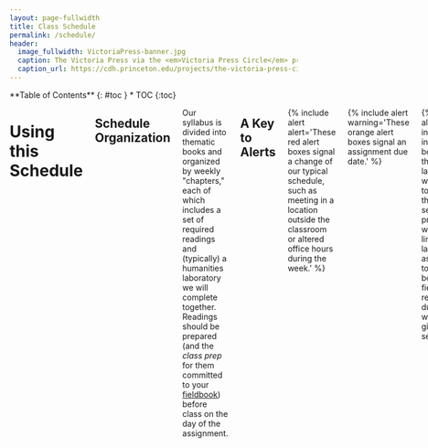 ```yaml
---
layout: page-fullwidth
title: Class Schedule
permalink: /schedule/
header:
  image_fullwidth: VictoriaPress-banner.jpg
  caption: The Victoria Press via the <em>Victoria Press Circle</em> project
  caption_url: https://cdh.princeton.edu/projects/the-victoria-press-circle/
---
```


<div class="row">
<div class="medium-4 medium-push-8 columns" markdown="1">
<div class="panel radius" markdown="1">
**Table of Contents**
{: #toc }
*  TOC
{:toc}
</div>
</div><!-- /.medium-4.columns -->

<div class="medium-8 medium-pull-4 columns" markdown="1">

# Using this Schedule

## Schedule Organization

Our syllabus is divided into thematic books and organized by weekly "chapters," each of which includes a set of required readings and (typically) a humanities laboratory we will complete together. Readings should be prepared (and the *class prep* for them committed to your [fieldbook](/assignments/fieldbook)) before class on the day of the assignment.

## A Key to Alerts

{% include alert alert='These red alert boxes signal a change of our typical schedule, such as meeting in a location outside the classroom or altered office hours during the week.' %}

{% include alert warning='These orange alert boxes signal an assignment due date.' %}

{% include alert info='These information boxes signal the in-class lab that we will work on together. As the semester progresses I will add links to the lab assignments to these boxes. Your fieldbook reports are due within a week of a given lab session.' %}

-----


# Book the First &#9755; (re)Mediation

## Chapter One: Media Messages

{% include alert info='[Lab #1: Mark(it all)down]()' %}

## January 9

Introducing the class

## January 11

+ Marshall McLuhan, ["The Medium is the Message"](https://northeastern.alma.exlibrisgroup.com/leganto/public/01NEU_INST/citation/9006734890001401?auth=SAML) (1964)
+ Lisa Gitelman, "Introduction: Media as Historical Subjects," from [*Always Already New: Media, History, and the Data of Culture*](https://northeastern.alma.exlibrisgroup.com/leganto/public/01NEU_INST/citation/9006734700001401?auth=SAML) (MIT Press, 2006)

## Chapter Two: Codex

{% include alert alert='Meet in the Northeastern Archives & Special Collections, 92 Snell Library (in the basement) on January 18' %}

{% include alert info='[Lab #2: Codexical Thinking]()' %}

### January 16 

+ Amaranth Borsuk, “The Book as Object” from *The Book* (2018)

### January 18

+ Bonnie Mak, ["Architectures of the Page"](https://northeastern.alma.exlibrisgroup.com/leganto/public/01NEU_INST/citation/9006739380001401?auth=SAML) (2011)

## Chapter Three: Manuscript

{% include alert info='[Lab #3: Scriptorium]()' %}

### January 23 

+ James Gleick, *The Information*, prologue-chapter 2 (pg. 3-50)
+ Ted Chiang, ["The Truth of Fact, the Truth of Feeling"](https://northeastern.alma.exlibrisgroup.com/leganto/public/01NEU_INST/citation/9006741930001401?auth=SAML) (2013)

### January 25

+ Ælfric, [Preface to his translation of Genesis](https://brandonwhawk.net/2014/07/30/aelfrics-preface-to-genesis-a-translation/) (ca. 990)
+ Geoffrey Chaucer, ["Chaucer’s Words to His Scrivener"](http://genius.com/Geoffrey-chaucer-chaucers-words-to-his-scrivener-annotated) (ca. 1380)
+ Excerpts from Johannes Trithemius, [*In Praise of Scribes*](http://misc.yarinareth.net/trithemius.html) (1492)
+ (watch) Getty Museum, ["Making Manuscripts"](https://youtu.be/nuNfdHNTv9o) (6:19)

## Chapter Four: Literacy

{% include alert info='[Lab #4: Building a Bot]()' %}

### January 30 

+ Ellen Cushman, ["'We're Taking the Genius of Sequoyah into This Century': The Cherokee Syllabary, Peoplehood, and Perseverance"](https://northeastern.alma.exlibrisgroup.com/leganto/public/01NEU_INST/citation/9006741960001401?auth=SAML) (2011)
+ Annette Vee, “Introduction: Computer Programming as Literacy” from [*Coding Literacy: How Computer Programming is Changing Writing*](https://northeastern.alma.exlibrisgroup.com/leganto/public/01NEU_INST/citation/9006742010001401?auth=SAML) (2018)

### February 1

{% include alert warning='DUE: [Dead Media Poster Presentations](/assignments/deadmediaposter/) in class February 1' %}

# Book the Second &#9755; Impression

## Chapter Five: Into the Matrix

{% include alert info='[Lab #4: Letterpress I]()' %}

### February 6

+ Amaranth Borsuk, “The Book as Content” from *The Book* (2018)
+ (watch) Stephen Fry, [*The Machine That Made Us*](http://www.veoh.com/watch/v18714625RMJnrG8x) (This video is about 1 hour long; plan accordingly!)

### February 8

+ James Gleick, *The Information* (2011), chapter 3 (pg. 51-77)
+ Adam J. Hooks, [“How to Read Like a Renaissance Reader”](http://www.adamghooks.net/2012/08/how-to-read-like-renaissance-reader.html) (2012)
+ (optional, but very useful, watch) [“Printing”](https://youtu.be/bPCiWiLu-W4) vocational film (1947) and [“Learning to Set Type”](https://youtu.be/AHrLIVeH1KM) vocational film (1940s)

## Chapter Six: Print Cultures

{% include alert info='[Lab #5: Letterpress II]()' %}

{% include alert alert='Professor Cordell away on February 15 and 20. Virtual class on February 15' %}

## February 13

+ Benjamin Franklin, [*The Autobiography of Benjamin Franklin*](https://www.gutenberg.org/files/20203/20203-h/20203-h.htm#II), Chapters 2-7
+ Lisa Gitelman, “Print Culture (Other Than Codex): Job Printing and Its Importance” from [*Comparative Textual Media*](https://northeastern.alma.exlibrisgroup.com/leganto/public/01NEU_INST/citation/9007242170001401?auth=SAML) (2013)

## February 15

+ Articles about the [Victoria Press](https://en.wikipedia.org/wiki/Victoria_Press)
    + M. M. H., ["A Ramble with Mrs. Grundy: A Visit to the Victoria Printing Press,"](https://northeastern.alma.exlibrisgroup.com/leganto/public/01NEU_INST/citation/9007242280001401?auth=SAML) *English Woman's Journal* (1860)
    + ["The Victoria Press,"](https://northeastern.alma.exlibrisgroup.com/leganto/public/01NEU_INST/citation/9007242330001401?auth=SAML) *Illustrated London News* (15 June 1861)
    + Emily Faithfull, ["Women Compositors,"](https://northeastern.alma.exlibrisgroup.com/leganto/public/01NEU_INST/citation/9007242390001401?auth=SAML) *English Woman's Journal* (1861)
+ Sarah Werner, ["Finding Women in the Printing Shop"](http://sarahwerner.net/blog/2014/10/finding-women-in-the-printing-shop/) (2014)

## Chapter Seven: Typecasting

{% include alert info='[Lab #6: Letterpress III]()' %}

{% include alert alert='Professor Cordell away on February 15 and 20. No class on February 20' %}

### February 22

+ Sydney J. Shep, ["'Smiley, you’re on candid camera': Emoticons & Pre-Digital Networks"](https://northeastern.alma.exlibrisgroup.com/leganto/public/01NEU_INST/citation/9007242420001401?auth=SAML) (2011)
+ Chris Gayomali, ["How Typeface Influences the Way We Read and Think"](http://theweek.com/articles/463196/how-typeface-influences-way-read-think) (2013)
+ Lindsay Lynch, ["How I Came to Love the En Space"](http://www.theatlantic.com/technology/archive/2016/09/how-i-came-to-love-the-en-space/499337/) (2016)

## Chapter Eight: Circulation

{% include alert info='[Lab #7: Bibliographical]()' %}

### February 27

+ 19th-Century Commentaries on Novel Reading:
    + ["On Novel Reading"](http://www.merrycoz.org/books/NOVELS01.xhtml) (from *The Guardian; or Youth’s Religious Instructor*, 1820)
    + ["Devouring Books"](http://www.merrycoz.org/books/DEVOURNG.xhtml) (from the *American Annals of Education*, 1835)
    + M.M. Backus, ["Novel Writers and Publishers"](http://www.merrycoz.org/books/PARLOR.xhtml) (from *Christian Parlor Magazine*, 1844)
+ Anna North, ["When Novels Were Bad for You"](http://op-talk.blogs.nytimes.com/2014/09/14/when-novels-were-bad-for-you/?_r=0) (2014)
+ Frank Furedi, ["The Media’s First Moral Panic"](http://www.frankfuredi.com/article/the_medias_first_moral_panic) (2015)

### March 1

+ James Gleick, *The Information* (2011), chapters 11 (pg. 310-323)
+ Ryan Cordell and Abby Mullen, ["'Fugitive Verses': The Circulation of Poems in Nineteenth-Century American Newspapers”](https://northeastern.alma.exlibrisgroup.com/leganto/public/01NEU_INST/citation/9007242470001401?auth=SAML) (2017)

---

# Interlude &#9755; Spring Break 

March 4-8

---

# Book the Third &#9755; Read-Write-Execute

## Chapter Nine: 

{% include alert info='[Lab #8: Building a Bot]()' %}

### March 13

+ James Gleick, *The Information* (2011), chapters 4-6 (pg. 78-203)

### March 15

+ Vikram Chandra, ["The Beauty of Code"](https://www.theparisreview.org/blog/2014/09/05/the-beauty-of-code/) (2014)
+ [Electronic Literature Collection: Bots](http://collection.eliterature.org/3/collection-bots.html)

## Chapter Ten: Text as Data

{% include alert info='[Lab #9: Computational Reading I]()' %}

### March 20

+ Sydney Padua, [*The Thrilling Adventures of Lovelace and Babbage:  The (Mostly) True Story of the First Computer*](http://amzn.to/2iPqWRY) (beginning-pg. 90)

### March 22

+ Sydney Padua, [*The Thrilling Adventures of Lovelace and Babbage:  The (Mostly) True Story of the First Computer*](http://amzn.to/2iPqWRY) (pg. 147-257)

## Chapter Eleven: Obsolescence

{% include alert info='[Lab #10: Computational Reading II]()' %}

### March 27

+ Octave Uzanne, ["The End of Books"](https://ebooks.adelaide.edu.au/u/uzanne/octave/end/) (1894)
+ (watch) Carl Schlesinger and David Loeb Weiss, ["Farewell etaoin shrdlu"](https://vimeo.com/127605643) (1978)

### March 29

+ Lauren J. Young, Daniel Peterschmidt, and Cat Frazier, "File Not Found Series" (2017)
  + ["Ghosts in The Reels"](https://apps.sciencefriday.com/data/ghosts.html)
  + ["The Librarians Saving the Internet"](https://apps.sciencefriday.com/data/librarians.html)
  + ["Data Reawakening"](https://apps.sciencefriday.com/data/reawakening.html)
+ Craig Mod, ["Future Reading"](https://aeon.co/essays/stagnant-and-dull-can-digital-books-ever-replace-print) (2015)

## Chapter Twelve: Book Futures

{% include alert info='[Lab #11: TBA]()' %}

### April 3 

+ Jon Bois, [“What Football Will Look Like in the Future”](https://www.sbnation.com/a/17776-football/) (2017)
+ Amaranth Borsuk, “The Book as Idea” and “The Book as Interface” from *The Book* (2018)

### April 5

+ James Gleick, *The Information* (2011), chapters 14, 15, and epilogue

## Chapter Thirteen: Memory

{% include alert warning='Unessay discussion in class April 17' %}

### April 10

+ Emily St. John Mandel, [*Station Eleven*](http://amzn.to/2hSefIP), to page 115

### April 12

+ Emily St. John Mandel, [*Station Eleven*](http://amzn.to/2hSefIP), to page 228 

### April 17

+ Emily St. John Mandel, [*Station Eleven*](http://amzn.to/2hSefIP), to end
